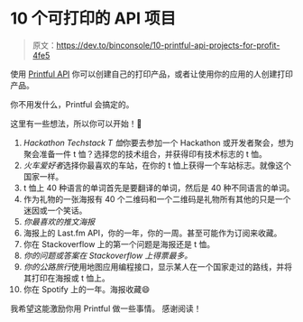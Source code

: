 # 10 个可打印的 API 项目

> 原文：<https://dev.to/binconsole/10-printful-api-projects-for-profit-4fe5>

使用 [Printful API](https://www.printful.com/docs/index) 你可以创建自己的打印产品，或者让使用你的应用的人创建打印产品。

你不用发什么，Printful 会搞定的。

这里有一些想法，所以你可以开始！🚀

1.  *Hackathon Techstack T 恤*你要去参加一个 Hackathon 或开发者聚会，想为聚会准备一件 t 恤？选择您的技术组合，并获得印有技术标志的 t 恤。
2.  *火车爱好者*选择你最喜欢的车站，在你的 t 恤上获得一个车站标志。就像这个国家一样。
3.  t 恤上 40 种语言的单词首先是要翻译的单词，然后是 40 种不同语言的单词。
4.  作为礼物的一张海报有 40 个二维码和一个二维码是礼物所有其他的只是一个迷因或一个笑话。
5.  *你最喜欢的推文海报*
6.  海报上的 Last.fm API，你的一年，你的一周。甚至可能作为订阅来收藏。
7.  你在 Stackoverflow 上的第一个问题是海报还是 t 恤。
8.  *你的问题或答案在 Stackoverflow 上得票最多。*
9.  *你的公路旅行*使用地图应用编程接口，显示某人在一个国家走过的路线，并将其打印在海报或 t 恤上。
10.  你在 Spotify 上的一年。海报收藏😄

我希望这能激励你用 Printful 做一些事情。
感谢阅读！